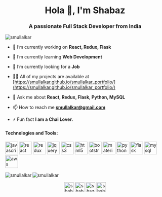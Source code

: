 <h1 align="center">Hola 👋, I'm Shabaz</h1>
<h3 align="center">A passionate Full Stack Developer from India</h3>

<p align="left"> <img src="https://komarev.com/ghpvc/?username=smullalkar" alt="smullalkar" /> </p>

- 🔭 I’m currently working on **React, Redux, Flask**

- 🌱 I’m currently learning **Web Development**

- 👯 I’m currently looking for a **Job**

- 👨‍💻 All of my projects are available at [https://smullalkar.github.io/smullalkar_portfolio/](https://smullalkar.github.io/smullalkar_portfolio/)

- 💬 Ask me about **React, Redux, Flask, Python, MySQL**

- 📫 How to reach me **smullalkar@gmail.com**

- ⚡ Fun fact **I am a Chai Lover.**

<h4>Technologies and Tools:</h4>

<p align="left"><img src="https://devicons.github.io/devicon/devicon.git/icons/javascript/javascript-original.svg" alt="javascript" width="40" height="40"/> <img src="https://devicons.github.io/devicon/devicon.git/icons/react/react-original-wordmark.svg" alt="react" width="40" height="40"/> <img src="https://devicons.github.io/devicon/devicon.git/icons/redux/redux-original.svg" alt="redux" width="40" height="40"/> <img src="https://cdn.svgporn.com/logos/jquery.svg" alt="jquery" width="40" height="40"/> <img src="https://devicons.github.io/devicon/devicon.git/icons/css3/css3-original-wordmark.svg" alt="css3" width="40" height="40"/> <img src="https://devicons.github.io/devicon/devicon.git/icons/html5/html5-original-wordmark.svg" alt="html5" width="40" height="40"/> <img src="https://devicons.github.io/devicon/devicon.git/icons/bootstrap/bootstrap-plain.svg" alt="bootstrap" width="40" height="40"/> <img src="https://cdn.svgporn.com/logos/material-ui.svg" alt="material-ui" width="40" height="40"/> <img src="https://devicons.github.io/devicon/devicon.git/icons/python/python-original.svg" alt="python" width="40" height="40"/> <img src="https://cdn.svgporn.com/logos/flask.svg" alt="flask" width="40" height="40"/> <img src="https://devicons.github.io/devicon/devicon.git/icons/mysql/mysql-plain-wordmark.svg" alt="mysql" width="40" height="40"/> <img src="https://cdn.svgporn.com/logos/aws.svg" alt="aws" width="40" height="40"/> </p><img align="left" src="https://github-readme-stats.vercel.app/api/top-langs/?username=smullalkar&layout=compact&hide=html" alt="smullalkar" />

<img align="center" src="https://github-readme-stats.vercel.app/api?username=smullalkar&show_icons=true" alt="smullalkar" />

<p align="center">
<a href="https://twitter.com/shabaz mullalkar" target="blank"><img align="center" src="https://cdn.jsdelivr.net/npm/simple-icons@3.0.1/icons/twitter.svg" alt="shabaz mullalkar" height="30" width="30" /></a>
<a href="https://linkedin.com/in/shabaz mullalkar" target="blank"><img align="center" src="https://cdn.jsdelivr.net/npm/simple-icons@3.0.1/icons/linkedin.svg" alt="shabaz mullalkar" height="30" width="30" /></a>
<a href="https://instagram.com/shazz_ab17" target="blank"><img align="center" src="https://cdn.jsdelivr.net/npm/simple-icons@3.0.1/icons/instagram.svg" alt="shazz_ab17" height="30" width="30" /></a>
<a href="https://www.hackerrank.com/smullalkar" target="blank"><img align="center" src="https://cdn.jsdelivr.net/npm/simple-icons@3.0.1/icons/hackerrank.svg" alt="shabaz mullalkar" height="30" width="30" /></a>
</p>
